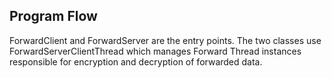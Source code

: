 ## Program Flow
ForwardClient and ForwardServer are the entry points. The two classes use ForwardServerClientThread which manages Forward Thread instances responsible for encryption and decryption of forwarded data. 

